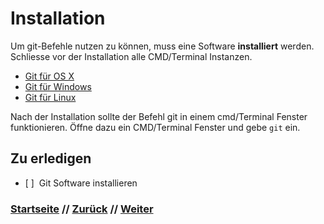 # Installation

Um git-Befehle nutzen zu können, muss eine Software **installiert** werden. Schliesse vor der Installation alle CMD/Terminal Instanzen.

-   [Git für OS X](http://git-scm.com/download/mac)
-   [Git für Windows](http://msysgit.github.io/)
-   [Git für Linux](http://book.git-scm.com/2_installing_git.html)

Nach der Installation sollte der Befehl git in einem cmd/Terminal Fenster funktionieren. Öffne dazu ein CMD/Terminal Fenster und gebe `git` ein.

## Zu erledigen
- [ ]&nbsp;&nbsp;Git Software installieren

### [Startseite](index.md) // [Zurück](repository.md) // [Weiter](git.md)
